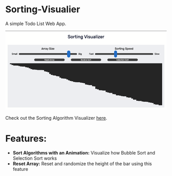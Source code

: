 # Sorting-Visualier
A simple Todo List Web App.

![](Sorting_Algorithm_Preview.png)

Check out the Sorting Algorithm Visualizer [here](https://fishtomato.github.io/Sorting-Visualizer/).
# Features: 
- **Sort Algorithms with an Animation:** Visualize how Bubble Sort and Selection Sort works
- **Reset Array:** Reset and randomize the height of the bar using this feature
